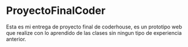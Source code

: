 # ProyectoFinalCoder
<p>Esta es mi entrega de proyecto final de coderhouse, es un prototipo web que realize con lo aprendido de las clases sin ningun tipo de experiencia anterior.</p>
